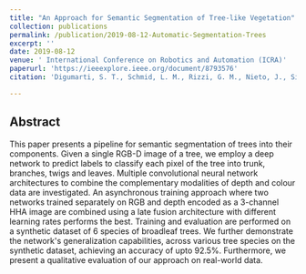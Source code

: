 ```yaml
---
title: "An Approach for Semantic Segmentation of Tree-like Vegetation"
collection: publications
permalink: /publication/2019-08-12-Automatic-Segmentation-Trees
excerpt: ''
date: 2019-08-12
venue: ' International Conference on Robotics and Automation (ICRA)'
paperurl: 'https://ieeexplore.ieee.org/document/8793576'
citation: 'Digumarti, S. T., Schmid, L. M., Rizzi, G. M., Nieto, J., Siegwart, R., Beardsley, P., & Cadena, C. (2019, May). &quot;An approach for semantic segmentation of tree-like vegetation.&quot; <i>IEEE International Conference on Robotics and Automation (ICRA)</i>, 3(4), pp. 1801-1807'

---
```

## Abstract
This paper presents a pipeline for semantic segmentation of trees into their components. Given a single RGB-D image of a tree, we employ a deep network to predict labels to classify each pixel of the tree into trunk, branches, twigs and leaves. Multiple convolutional neural network architectures to combine the complementary modalities of depth and colour data are investigated. An asynchronous training approach where two networks trained separately on RGB and depth encoded as a 3-channel HHA image are combined using a late fusion architecture with different learning rates performs the best. Training and evaluation are performed on a synthetic dataset of 6 species of broadleaf trees. We further demonstrate the network's generalization capabilities, across various tree species on the synthetic dataset, achieving an accuracy of upto 92.5%. Furthermore, we present a qualitative evaluation of our approach on real-world data.